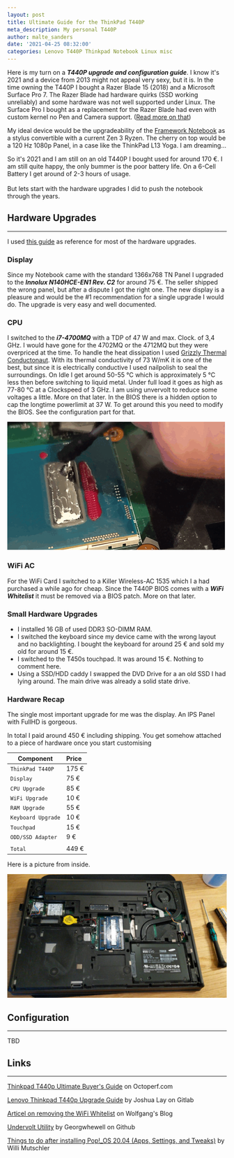 ```yaml
---
layout: post
title: Ultimate Guide for the ThinkPad T440P
meta_description: My personal T440P
author: malte_sanders
date: '2021-04-25 08:32:00'
categories: Lenovo T440P Thinkpad Notebook Linux misc
---
```


Here is my turn on a ***T440P upgrade and configuration guide***. I know it's 2021 and a device from 2013 might not appeal very sexy, but it is. In the time owning the T440P I bought a Razer Blade 15 (2018) and a Microsoft Surface Pro 7. The Razer Blade had hardware quirks (SSD working unreliably) and some hardware was not well supported under Linux. The Surface Pro I bought as a replacement for the Razer Blade had even with custom kernel no Pen and Camera support. ([Read more on that](https://github.com/linux-surface/linux-surface/wiki/Supported-Devices-and-Features#feature-matrix))

My ideal device would be the upgradeability of the [Framework Notebook](https://frame.work/) as a stylus convertible with a current Zen 3 Ryzen. The cherry on top would be a 120 Hz 1080p Panel, in a case like the ThinkPad L13 Yoga. I am dreaming...

So it's 2021 and I am still on an old T440P I bought used for around 170 €. I am still quite happy, the only bummer is the poor battery life. On a 6-Cell Battery I get around of 2-3 hours of usage.<br><br >
But lets start with the hardware upgrades I did to push the notebook through the years.

## Hardware Upgrades
--------------
I used [this guide](https://octoperf.com/blog/2018/11/07/thinkpad-t440p-buyers-guide/#buying-a-unit) as reference for most of the hardware upgrades.

### Display
Since my Notebook came with the standard 1366x768 TN Panel I upgraded to the ***Innolux N140HCE-EN1 Rev. C2*** for around 75 €. The seller shipped the wrong panel, but after a dispute I got the right one. The new display is a pleasure and would be the #1 recommendation for a single upgrade I would do. The upgrade is very easy and well documented.
<!-- ![T440P Display Upgrade](/assets/img/uploads/t440p/t440p-display.jpeg) -->

### CPU
I switched to the ***i7-4700MQ*** with a TDP of 47 W and max. Clock. of 3,4 GHz. I would have gone for the 4702MQ or the 4712MQ but they were overpriced at the time. To handle the heat dissipation I used [Grizzly Thermal Conductonaut](https://www.thermal-grizzly.com/en/products/26-conductonaut-en). With its thermal conductivity of 73 W/mK it is one of the best, but since it is electrically conductive I used nailpolish to seal the surroundings. On Idle I get around 50-55 °C which is approximately 5 °C less then before switching to liquid metal. Under full load it goes as high as 77-80 °C at a Clockspeed of 3 GHz. I am using unvervolt to reduce some voltages a little. More on that later. In the BIOS there is a hidden option to cap the longtime powerlimit at 37 W. To get around this you need to modify the BIOS. See the configuration part for that.

![T440P Display Upgrade](/assets/img/uploads/t440p/t440p_liquid_metal.gif)

### WiFi AC
For the WiFi Card I switched to a Killer Wireless-AC 1535 which I a had purchased a while ago for cheap. Since the T440P BIOS comes with a ***WiFi Whitelist*** it must be removed via a BIOS patch. More on that later.

### Small Hardware Upgrades
* I installed 16 GB of used DDR3 SO-DIMM RAM.
* I switched the keyboard since my device came with the wrong layout and no backlighting. I bought the keyboard for around 25 € and sold my old for around 15 €.
* I switched to the T450s touchpad. It was around 15 €. Nothing to comment here.
* Using a SSD/HDD caddy I swapped the DVD Drive for a an old SSD I had lying around. The main drive was already a solid state drive.

### Hardware Recap

The single most important upgrade for me was the display. An IPS Panel with FullHD is gorgeous.

In total I paid around 450 € including shipping. You get somehow attached to a piece of hardware once you start customising 

| Component | Price
|-|:-|
| `ThinkPad T440P` | 175 €
| `Display` | 75 €
| `CPU Upgrade` | 85 €
| `WiFi Upgrade` | 10 €
| `RAM Upgrade` | 55 €
| `Keyboard Upgrade` | 10 €
| `Touchpad` | 15 €
| `ODD/SSD Adapter` | 9 €
| |
| `Total` | 449 €

Here is a picture from inside.

![T440P Display Upgrade](/assets/img/uploads/t440p/t440p-hardware-recap.jpeg)

## Configuration
--------------

TBD

## Links
--------------

[Thinkpad T440p Ultimate Buyer's Guide](https://octoperf.com/blog/2018/11/07/thinkpad-t440p-buyers-guide/#cpu) on Octoperf.com

[Lenovo Thinkpad T440p Upgrade Guide](https://gitlab.com/seiba/thinkpad-t440p-upgrade-guide/-/tree/master/docs) by Joshua Lay on Gitlab

[Articel on removing the WiFi Whitelist](https://notthebe.ee/Removing-the-Wi-Fi-Whiteslit-on-Haswell-Thinkpads-T440p-W540-T540-etc.html) on Wolfgang's Blog

[Undervolt Utility](https://github.com/georgewhewell/undervolt) by Georgwhewell on Github

[Things to do after installing Pop!_OS 20.04 (Apps, Settings, and Tweaks)](https://mutschler.eu/linux/install-guides/pop-os-post-install/) by Willi Mutschler